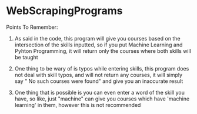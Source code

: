 # WebScrapingPrograms

Points To Remember:

1) As said in the code, this program will give you courses based on the intersection of the skills inputted, so if you put Machine Learning and Pyhton Programming, it will return only the courses where both skills will be taught
   
2) One thing to be wary of is typos while entering skills, this program does not deal with skill typos, and will not return any courses, it will simply say " No such courses were found" and give you an inaccurate result
   
3) One thing that is possible is you can even enter a word of the skill you have, so like, just "machine" can give you courses which have 'machine learning' in them, however this is not recommended
